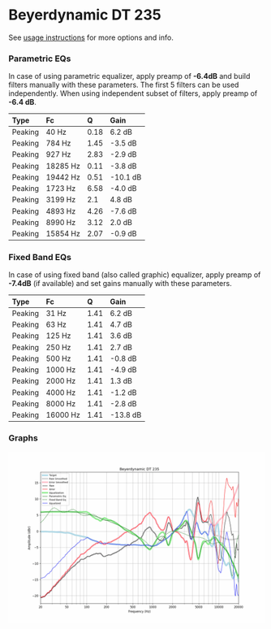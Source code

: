 # Beyerdynamic DT 235
See [usage instructions](https://github.com/jaakkopasanen/AutoEq#usage) for more options and info.

### Parametric EQs
In case of using parametric equalizer, apply preamp of **-6.4dB** and build filters manually
with these parameters. The first 5 filters can be used independently.
When using independent subset of filters, apply preamp of **-6.4 dB**.

| Type    | Fc       |    Q | Gain     |
|:--------|:---------|:-----|:---------|
| Peaking | 40 Hz    | 0.18 | 6.2 dB   |
| Peaking | 784 Hz   | 1.45 | -3.5 dB  |
| Peaking | 927 Hz   | 2.83 | -2.9 dB  |
| Peaking | 18285 Hz | 0.11 | -3.8 dB  |
| Peaking | 19442 Hz | 0.51 | -10.1 dB |
| Peaking | 1723 Hz  | 6.58 | -4.0 dB  |
| Peaking | 3199 Hz  | 2.1  | 4.8 dB   |
| Peaking | 4893 Hz  | 4.26 | -7.6 dB  |
| Peaking | 8990 Hz  | 3.12 | 2.0 dB   |
| Peaking | 15854 Hz | 2.07 | -0.9 dB  |

### Fixed Band EQs
In case of using fixed band (also called graphic) equalizer, apply preamp of **-7.4dB**
(if available) and set gains manually with these parameters.

| Type    | Fc       |    Q | Gain     |
|:--------|:---------|:-----|:---------|
| Peaking | 31 Hz    | 1.41 | 6.2 dB   |
| Peaking | 63 Hz    | 1.41 | 4.7 dB   |
| Peaking | 125 Hz   | 1.41 | 3.6 dB   |
| Peaking | 250 Hz   | 1.41 | 2.7 dB   |
| Peaking | 500 Hz   | 1.41 | -0.8 dB  |
| Peaking | 1000 Hz  | 1.41 | -4.9 dB  |
| Peaking | 2000 Hz  | 1.41 | 1.3 dB   |
| Peaking | 4000 Hz  | 1.41 | -1.2 dB  |
| Peaking | 8000 Hz  | 1.41 | -2.8 dB  |
| Peaking | 16000 Hz | 1.41 | -13.8 dB |

### Graphs
![](./Beyerdynamic%20DT%20235.png)